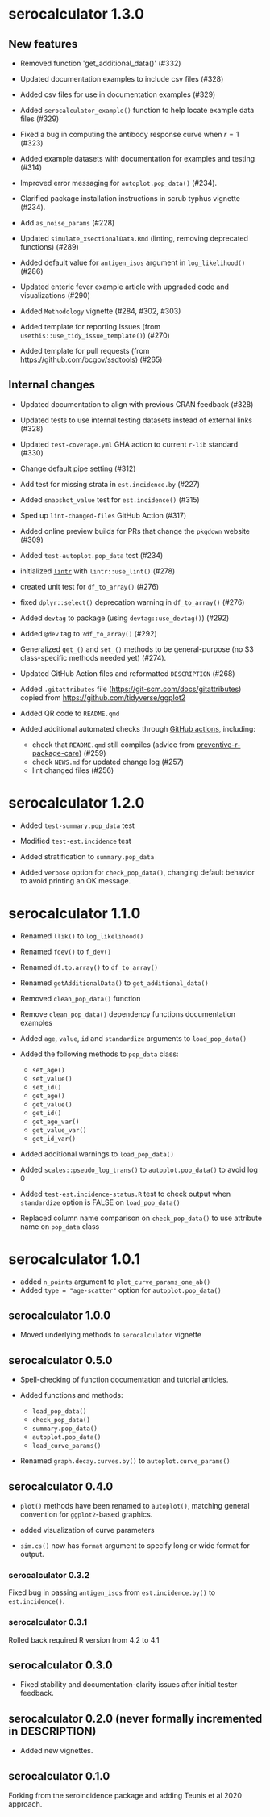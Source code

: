 # serocalculator 1.3.0

## New features

* Removed function 'get_additional_data()' (#332)

* Updated documentation examples to include csv files (#328)

* Added csv files for use in documentation examples (#329)

* Added `serocalculator_example()` function to help locate example data files (#329)

* Fixed a bug in computing the antibody response curve when $r=1$ (#323)

* Added example datasets with documentation for examples and testing (#314)

* Improved error messaging for `autoplot.pop_data()` (#234).

* Clarified package installation instructions in scrub typhus vignette (#234).

* Add `as_noise_params` (#228) 

* Updated `simulate_xsectionalData.Rmd` (linting, removing deprecated functions)
(#289)

* Added default value for `antigen_isos` argument in `log_likelihood()` (#286)

* Updated enteric fever example article with upgraded code and visualizations (#290)

* Added `Methodology` vignette (#284, #302, #303)

* Added template for reporting Issues 
(from `usethis::use_tidy_issue_template()`) (#270)

* Added template for pull requests 
(from <https://github.com/bcgov/ssdtools>) (#265)

## Internal changes
* Updated documentation to align with previous CRAN feedback (#328)

* Updated tests to use internal testing datasets instead of external links (#328)

* Updated `test-coverage.yml` GHA action to current `r-lib` standard (#330)

* Change default pipe setting (#312)

* Add test for missing strata in `est.incidence.by` (#227)
* Added `snapshot_value` test for `est.incidence()` (#315)

* Sped up `lint-changed-files` GitHub Action (#317)

* Added online preview builds for PRs that change the `pkgdown` website (#309)

* Added `test-autoplot.pop_data` test (#234)

* initialized [`lintr`](https://lintr.r-lib.org/) with `lintr::use_lint()` (#278)

* created unit test for `df_to_array()` (#276)

* fixed `dplyr::select()` deprecation warning in `df_to_array()` (#276)

* Added `devtag` to package (using `devtag::use_devtag()`) (#292)

* Added `@dev` tag to `?df_to_array()` (#292)

* Generalized `get_()` and `set_()` methods to be general-purpose
(no S3 class-specific methods needed yet) (#274).

* Updated GitHub Action files and reformatted `DESCRIPTION` (#268)
* Added `.gitattributes` file (<https://git-scm.com/docs/gitattributes>)
copied from <https://github.com/tidyverse/ggplot2>

* Added QR code to `README.qmd`
* Added additional automated checks through 
[GitHub actions](https://docs.github.com/en/actions), 
including:
  - check that `README.qmd` still compiles 
  (advice from [preventive-r-package-care](https://indrajeetpatil.github.io/preventive-r-package-care)) (#259)
  - check `NEWS.md` for updated change log (#257)
  - lint changed files (#256)

# serocalculator 1.2.0

* Added `test-summary.pop_data` test

* Modified `test-est.incidence` test

* Added stratification to `summary.pop_data`

* Added `verbose` option for `check_pop_data()`, changing default behavior
to avoid printing an OK message.

# serocalculator 1.1.0

* Renamed `llik()` to `log_likelihood()`

* Renamed `fdev()` to `f_dev()`

* Renamed `df.to.array()` to `df_to_array()`

* Renamed `getAdditionalData()` to `get_additional_data()`

* Removed `clean_pop_data()` function

* Remove `clean_pop_data()` dependency functions documentation examples

* Added `age`, `value`, `id` and `standardize` arguments to `load_pop_data()`

* Added the following methods to `pop_data` class:

  - `set_age()`
  - `set_value()`
  - `set_id()`
  - `get_age()`
  - `get_value()`
  - `get_id()`
  - `get_age_var()`
  - `get_value_var()`
  - `get_id_var()`
  
* Added additional warnings to `load_pop_data()`

* Added `scales::pseudo_log_trans()` to `autoplot.pop_data()` to avoid log 0

* Added `test-est.incidence-status.R` test to check output when `standardize` option is FALSE on `load_pop_data()`

* Replaced column name comparison on `check_pop_data()` to use attribute name on `pop_data` class

# serocalculator 1.0.1

* added `n_points` argument to `plot_curve_params_one_ab()`
* Added `type = "age-scatter"` option for `autoplot.pop_data()`

## serocalculator 1.0.0

* Moved underlying methods to `serocalculator` vignette

## serocalculator 0.5.0

* Spell-checking of function documentation and tutorial articles.

* Added functions and methods:

  - `load_pop_data()`
  - `check_pop_data()`
  - `summary.pop_data()`
  - `autoplot.pop_data()`
  - `load_curve_params()`

* Renamed `graph.decay.curves.by()` to `autoplot.curve_params()`

## serocalculator 0.4.0

* `plot()` methods have been renamed to `autoplot()`, matching general convention for `ggplot2`-based graphics.

* added visualization of curve parameters

* `sim.cs()` now has `format` argument to specify long or wide format for output.

### serocalculator 0.3.2

Fixed bug in passing `antigen_isos` from `est.incidence.by()` to `est.incidence()`.

### serocalculator 0.3.1

Rolled back required R version from 4.2 to 4.1

## serocalculator 0.3.0

* Fixed stability and documentation-clarity issues after initial tester feedback.

## serocalculator 0.2.0 (never formally incremented in DESCRIPTION)

* Added new vignettes.

## serocalculator 0.1.0

Forking from the seroincidence package and adding Teunis et al 2020 approach.
